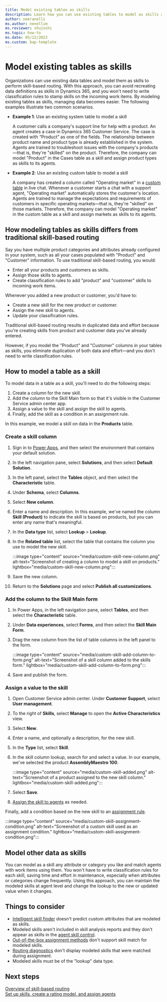 ```yaml
---
title: Model existing tables as skills
description: Learn how you can use existing tables to model as skills and use in unified routing in Dynamics 365 Customer Service.
author: neeranelli
ms.author: nenellim
ms.reviewer: shujoshi
ms.topic: how-to
ms.date: 05/12/2023
ms.custom: bap-template
---
```


# Model existing tables as skills

Organizations can use existing data tables and model them as skills to perform skill-based routing. With this approach, you can avoid recreating data definitions as skills in Dynamics 365, and you won't need to write classification rules to stamp skills on the incoming work items. By modeling existing tables as skills, managing data becomes easier.  The following examples illustrate two common scenarios.

- **Example 1**: Use an existing system table to model a skill

   A customer calls a company's support line for help with a product. An agent creates a case in Dynamics 365 Customer Service. The case is created with “Product” as one of the fields. The relationship between product name and product type is already established in the system. Agents are trained to troubleshoot issues with the company's products&mdash;that is, they're "skilled" on the product. Therefore, the company can model "Product" in the Cases table as a skill and assign product types as skills to its agents.

- **Example 2**: Use an existing custom table to model a skill

   A company has created a column called "Operating market" in a [custom table](/power-apps/maker/data-platform/data-platform-create-entity) in live chat. Whenever a customer starts a chat with a support agent, "Operating market" automatically stores the customer's location. Agents are trained to manage the expectations and requirements of customers in specific operating markets&mdash;that is, they're "skilled" on those markets. Therefore, the company can model "Operating market" in the custom table as a skill and assign markets as skills to its agents.

## How modeling tables as skills differs from traditional skill-based routing

Say you have multiple product categories and attributes already configured in your system, such as all your cases populated with "Product" and "Customer" information. To use traditional skill-based routing, you would:

- Enter all your products and customers as skills.
- Assign those skills to agents.
- Create classification rules to add "product" and "customer" skills to incoming work items.

Whenever you added a new product or customer, you'd have to:

- Create a new skill for the new product or customer.
- Assign the new skill to agents.
- Update your classification rules.

Traditional skill-based routing results in duplicated data and effort because you're creating skills from product and customer data you've already entered.

However, if you model the "Product" and "Customer" columns in your tables as skills, you eliminate duplication of both data and effort&mdash;and you don't need to write classification rules.

## How to model a table as a skill

To model data in a table as a skill, you'll need to do the following steps:

1. Create a column for the new skill.
1. Add the column to the Skill Main form so that it's visible in the Customer Service admin center app.
1. Assign a value to the skill and assign the skill to agents.
1. Finally, add the skill as a condition in an assignment rule.

In this example, we model a skill on data in the **Products** table.

### Create a skill column

1. Sign in to [Power Apps](https://make.powerapps.com), and then select the environment that contains your default solution.
1. In the left navigation pane, select **Solutions**, and then select **Default Solution**.
1. In the left panel, select the **Tables** object, and then select the **Characteristic** table.
1. Under **Schema**, select **Columns**.
1. Select **New column**.
1. Enter a name and description. In this example, we've named the column **Skill (Product)** to indicate the skill is based on products, but you can enter any name that's meaningful.
1. In the **Data type** list, select **Lookup** > **Lookup**.
1. In the **Related table** list, select the table that contains the column you use to model the new skill.

    :::image type="content" source="media/custom-skill-new-column.png" alt-text="Screenshot of creating a column to model a skill on products." lightbox="media/custom-skill-new-column.png":::

1. Save the new column.
1. Return to the **Solutions** page and select **Publish all customizations**.

### Add the column to the Skill Main form

1. In Power Apps, in the left navigation pane, select **Tables**, and then select the **Characteristic** table.
1. Under **Data experiences**, select **Forms**, and then select the **Skill Main Form**.
1. Drag the new column from the list of table columns in the left panel to the form.

    :::image type="content" source="media/custom-skill-add-column-to-form.png" alt-text="Screenshot of a skill column added to the skills form." lightbox="media/custom-skill-add-column-to-form.png":::

1. Save and publish the form.

### Assign a value to the skill

1. Open Customer Service admin center. Under **Customer Support**, select **User management**.
1. To the right of **Skills**, select **Manage** to open the **Active Characteristics** view.
1. Select **New**.
1. Enter a name, and optionally a description, for the new skill.
1. In the **Type** list, select **Skill**.
1. In the skill column lookup, search for and select a value. In our example, we've selected the product **AssemblyMaestro 100**.

    :::image type="content" source="media/custom-skill-added.png" alt-text="Screenshot of a product assigned to the new skill column." lightbox="media/custom-skill-added.png":::

1. Select **Save**.
1. [Assign the skill to agents](setup-skills-assign-agents.md#assign-agents-to-skill) as needed.

Finally, add a condition based on the new skill to an [assignment rule](configure-assignment-rules.md).

:::image type="content" source="media/custom-skill-assignment-condition.png" alt-text="Screenshot of a custom skill used as an assignment condition." lightbox="media/custom-skill-assignment-condition.png":::

## Model other data as skills

You can model as a skill any attribute or category you like and match agents with work items using them. You won't have to write classification rules for each skill, saving time and effort in maintenance, especially when attributes or categories change frequently. Using this approach, you can maintain the modeled skills at agent level and change the lookup to the new or updated value when it changes.  

## Things to consider

- [Intelligent skill finder](set-up-skill-based-routing.md#create-skill-finder-models) doesn't predict custom attributes that are modeled as skills.
- Modeled skills aren't included in skill analysis reports and they don't appear as skills in the [agent skill control](manage-skills.md).
- [Out-of-the-box assignment methods](assignment-methods.md#types-of-assignment-methods) don't support skill match for modeled skills.
- [Routing diagnostics](unified-routing-diagnostics.md) don't display modeled skills that were matched during assignment.
- Modeled skills must be of the "lookup" data type.

## Next steps

[Overview of skill-based routing](overview-skill-work-distribution.md)  
[Set up skills, create a rating model, and assign agents](setup-skills-assign-agents.md)  

